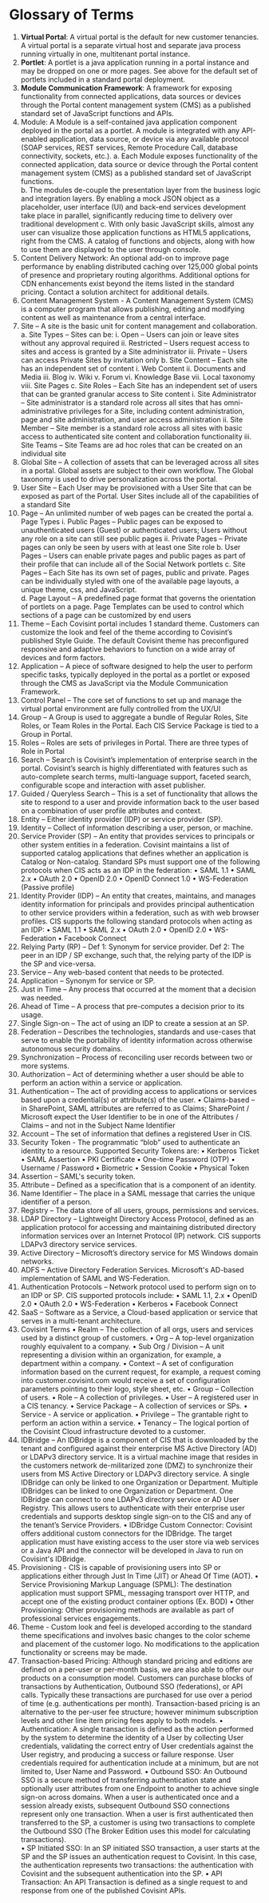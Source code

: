 # Glossary of Terms
1. **Virtual Portal**: A virtual portal is the default for new customer tenancies.  A virtual portal is a separate virtual host and separate java process running virtually in one, multitenant portal instance.
2. **Portlet**: A portlet is a java application running in a portal instance and may be dropped on one or more pages.  See above for the default set of portlets included in a standard portal deployment.
3. **Module Communication Framework**: A framework for exposing functionality from connected applications, data sources or devices through the Portal content management system (CMS) as a published standard set of JavaScript functions and APIs.
4.	Module: A Module is a self-contained java application component deployed in the portal as a portlet.  A module is integrated with any API-enabled application, data source, or device via any available protocol (SOAP services, REST services, Remote Procedure Call, database connectivity, sockets, etc.).
a.	Each Module exposes functionality of the connected application, data source or device through the Portal content management system (CMS) as a published standard set of JavaScript functions.  
b.	The modules de-couple the presentation layer from the business logic and integration layers.  By enabling a mock JSON object as a placeholder, user interface (UI) and back-end services development take place in parallel, significantly reducing time to delivery over traditional development
c.	With only basic JavaScript skills, almost any user can visualize those application functions as HTML5 applications, right from the CMS. A catalog of functions and objects, along with how to use them are displayed to the user through console.
5.	Content Delivery Network: An optional add-on to improve page performance by enabling distributed caching over 125,000 global points of presence and proprietary routing algorithms.  Additional options for CDN enhancements exist beyond the items listed in the standard pricing.  Contact a solution architect for additional details.
6.	Content Management System - A Content Management System (CMS) is a computer program that allows publishing, editing and modifying content as well as maintenance from a central interface. 
7.	Site – A site is the basic unit for content management and collaboration.  
a.	Site Types – Sites can be:
i.	Open – Users can join or leave sites without any approval required
ii.	Restricted – Users request access to sites and access is granted by a Site administrator
iii.	Private – Users can access Private Sites by invitation only
b.	Site Content – Each site has an independent set of content
i.	Web Content
ii.	Documents and Media
iii.	Blog
iv.	Wiki
v.	Forum
vi.	Knowledge Base
vii.	Local taxonomy
viii.	Site Pages
c.	Site Roles – Each Site has an independent set of users that can be granted granular access to Site content
i.	Site Administrator – Site administrator is a standard role across all sites that has omni-administrative privileges for a Site, including content administration, page and site administration, and user access administration
ii.	Site Member – Site member is a standard role across all sites with basic access to authenticated site content and collaboration functionality
iii.	Site Teams – Site Teams are ad hoc roles that can be created on an individual site
8.	Global Site – A collection of assets that can be leveraged across all sites in a portal.  Global assets are subject to their own workflow.  The Global taxonomy is used to drive personalization across the portal.
9.	User Site – Each User may be provisioned with a User Site that can be exposed as part of the Portal.  User Sites include all of the capabilities of a standard Site
10.	Page – An unlimited number of web pages can be created the portal
a.	Page Types
i.	Public Pages – Public pages can be exposed to unauthenticated users (Guest) or authenticated users; Users without any role on a site can still see public pages
ii.	Private Pages – Private pages can only be seen by users with at least one Site role
b.	User Pages – Users can enable private pages and public pages as part of their profile that can include all of the Social Network portlets
c.	Site Pages – Each Site has its own set of pages, public and private.  Pages can be individually styled with one of the available page layouts, a unique theme, css, and JavaScript.   
d.	Page Layout – A predefined page format that governs the orientation of portlets on a page.  Page Templates can be used to control which sections of a page can be customized by end users
11.	Theme – Each Covisint portal includes 1 standard theme. Customers can customize the look and feel of the theme according to Covisint’s published Style Guide.  The default Covisint theme has preconfigured responsive and adaptive behaviors to function on a wide array of devices and form factors.
12.	Application – A piece of software designed to help the user to perform specific tasks, typically deployed in the portal as a portlet or exposed through the CMS as JavaScript via the Module Communication Framework.
13.	Control Panel – The core set of functions to set up and manage the virtual portal environment are fully controlled from the UX/UI
14.	Group – A Group is used to aggregate a bundle of Regular Roles, Site Roles, or Team Roles in the Portal.  Each CIS Service Package is tied to a Group in Portal.  
15.	Roles – Roles are sets of privileges in Portal.  There are three types of Role in Portal
16.	Search – Search is Covisint’s implementation of enterprise search in the portal. Covisint’s search is highly differentiated with features such as auto-complete search terms, multi-language support, faceted search, configurable scope and interaction with asset publisher.
17.	Guided / Queryless Search – This is a set of functionality that allows the site to respond to a user and provide information back to the user based on a combination of user profile attributes and context. 
18.	Entity – Either identity provider (IDP) or service provider (SP).
19.	Identity – Collect of information describing a user, person, or machine.
20.	Service Provider (SP) – An entity that provides services to principals or other system entities in a federation. Covisint maintains a list of supported catalog applications that defines whether an application is Catalog or Non-catalog.  Standard SPs must support one of the following protocols when CIS acts as an IDP in the federation:
•	SAML 1.1
•	SAML 2.x
•	OAuth 2.0
•	OpenID 2.0
•	OpenID Connect 1.0
•	WS-Federation (Passive profile)
21.	Identity Provider (IDP) – An entity that creates, maintains, and manages identity information for principals and provides principal authentication to other service providers within a federation, such as with web browser profiles. CIS supports the following standard protocols when acting as an IDP:
•	SAML 1.1
•	SAML 2.x
•	OAuth 2.0
•	OpenID 2.0
•	WS-Federation
•	Facebook Connect
22.	Relying Party (RP) – Def 1: Synonym for service provider. Def 2: The peer in an IDP / SP exchange, such that, the relying party of the IDP is the SP and vice-versa.
23.	Service – Any web-based content that needs to be protected.
24.	Application – Synonym for service or SP.
25.	Just in Time – Any process that occurred at the moment that a decision was needed.
26.	Ahead of Time – A process that pre-computes a decision prior to its usage.
27.	Single Sign-on – The act of using an IDP to create a session at an SP.
28.	Federation – Describes the technologies, standards and use-cases that serve to enable the portability of identity information across otherwise autonomous security domains.
29.	Synchronization – Process of reconciling user records between two or more systems.
30.	Authorization – Act of determining whether a user should be able to perform an action within a service or application.
31.	Authentication – The act of providing access to applications or services based upon a credential(s) or attribute(s) of the user.
•	Claims-based – in SharePoint, SAML attributes are referred to as Claims; SharePoint / Microsoft expect the User Identifier to be in one of the Attributes / Claims – and not in the Subject Name Identifier
32.	Account – The set of information that defines a registered User in CIS.
33.	Security Token - The programmatic “blob” used to authenticate an identity to a resource.  Supported Security Tokens are:
•	Kerberos Ticket
•	SAML Assertion
•	PKI Certificate
•	One-time Password (OTP)
•	Username / Password
•	Biometric
•	Session Cookie
•	Physical Token
34.	Assertion – SAML's security token.
35.	Attribute – Defined as a specification that is a component of an identity.
36.	Name Identifier – The place in a SAML message that carries the unique identifier of a person.
37.	Registry – The data store of all users, groups, permissions and services.
38.	LDAP Directory – Lightweight Directory Access Protocol, defined as an application protocol for accessing and maintaining distributed directory information services over an Internet Protocol (IP) network.  CIS supports LDAPv3 directory service services.
39.	Active Directory – Microsoft’s directory service for MS Windows domain networks.
40.	ADFS – Active Directory Federation Services. Microsoft's AD-based implementation of SAML and WS-Federation.
41.	Authentication Protocols – Network protocol used to perform sign on to an IDP or SP.  CIS supported protocols include:
•	SAML 1.1, 2.x
•	OpenID 2.0
•	OAuth 2.0
•	WS-Federation
•	Kerberos
•	Facebook Connect
42.	SaaS – Software as a Service, a Cloud-based application or service that serves in a multi-tenant architecture.
43.	Covisint Terms
•	Realm – The collection of all orgs, users and services used by a distinct group of customers.
•	Org – A top-level organization roughly equivalent to a company.
•	Sub Org / Division – A unit representing a division within an organization, for example, a department within a company.
•	Context – A set of configuration information based on the current request, for example, a request coming into customer.covisint.com would receive a set of configuration parameters pointing to their logo, style sheet, etc.
•	Group – Collection of users.
•	Role – A collection of privileges.
•	User – A registered user in a CIS tenancy.
•	Service Package – A collection of services or SPs.
•	Service - A service or application.
•	Privilege – The grantable right to perform an action within a service.
•	Tenancy – The logical portion of the Covisint Cloud infrastructure devoted to a customer.			
44.	IDBridge – An IDBridge is a component of CIS that is downloaded by the tenant and configured against their enterprise MS Active Directory (AD) or LDAPv3 directory service.  It is a virtual machine image that resides in the customers network de-militarized zone (DMZ) to synchronize their users from MS Active Directory or LDAPv3 directory service.    A single IDBridge can only be linked to one Organization or Department.  Multiple IDBridges can be linked to one Organization or Department.  One IDBridge can connect to one LDAPv3 directory service or AD User Registry.  This allows users to authenticate with their enterprise user credentials and supports desktop single sign-on to the CIS and any of the tenant’s Service Providers. 
•	IDBridge Custom Connector: Covisint offers additional custom connectors for the IDBridge.  The target application must have existing access to the user store via web services or a Java API and the connector will be developed in Java to run on Covisint's IDBridge.
45.	Provisioning - CIS is capable of provisioning users into SP or applications either through Just In Time (JIT) or Ahead Of Time (AOT). 
•	Service Provisioning Markup Language (SPML): The destination application must support SPML, messaging transport over HTTP, and accept one of the existing product container options (Ex. BOD)
•	Other Provisioning: Other provisioning methods are available as part of professional services engagements.
46.	Theme - Custom look and feel is developed according to the standard theme specifications and involves basic changes to the color scheme and placement of the customer logo.  No modifications to the application functionality or screens may be made.
47.	Transaction-based Pricing: Although standard pricing and editions are defined on a per-user or per-month basis, we are also able to offer our products on a consumption model.  Customers can purchase blocks of transactions by Authentication, Outbound SSO (federations), or API calls.  Typically these transactions are purchased for use over a period of time (e.g. authentications per month).  Transaction-based pricing is an alternative to the per-user fee structure; however minimum subscription levels and other line item pricing fees apply to both models.
•	Authentication: A single transaction is defined as the action performed by the system to determine the identity of a User by collecting User credentials, validating the correct entry of User credentials against the User registry, and producing a success or failure response.  User credentials required for authentication include at a minimum, but are not limited to, User Name and Password.
•	Outbound SSO: An Outbound SSO is a secure method of transferring authentication state and optionally user attributes from one Endpoint to another to achieve single sign-on across domains.  When a user is authenticated once and a session already exists, subsequent Outbound SSO connections represent only one transaction. When a user is first authenticated then transferred to the SP, a customer is using two transactions to complete the Outbound SSO (The Broker Edition uses this model for calculating transactions).  
•	SP Initiated SSO: In an SP initiated SSO transaction, a user starts at the SP and the SP issues an authentication request to Covisint.  In this case, the authentication represents two transactions: the authentication with Covisint and the subsequent authentication into the SP.
•	API Transaction: An API Transaction is defined as a single request to and response from one of the published Covisint APIs. 
